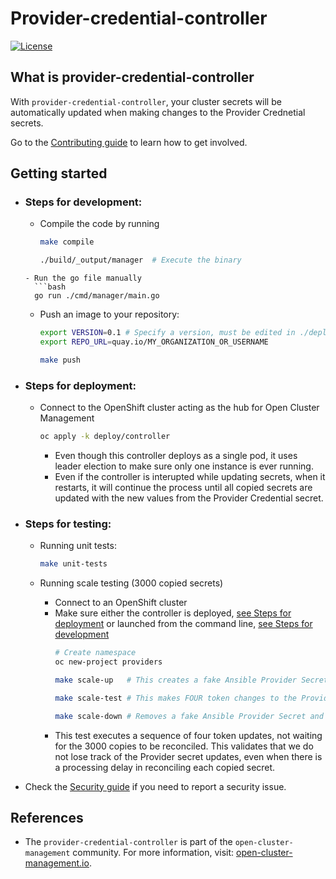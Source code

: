 # Provider-credential-controller

[![License](https://img.shields.io/:license-apache-blue.svg)](http://www.apache.org/licenses/LICENSE-2.0.html)

## What is provider-credential-controller

With `provider-credential-controller`, your cluster secrets will be automatically updated when making changes to the Provider Crednetial secrets.

Go to the [Contributing guide](CONTRIBUTING.md) to learn how to get involved.

## Getting started

- ### Steps for development: 

  - Compile the code by running
    ```bash
    make compile

    ./build/_output/manager  # Execute the binary
  ```
  - Run the go file manually
    ```bash
    go run ./cmd/manager/main.go
    ```
  - Push an image to your repository:
    ```bash
    export VERSION=0.1 # Specify a version, must be edited in ./deploy/controller/deployment.yaml
    export REPO_URL=quay.io/MY_ORGANIZATION_OR_USERNAME

    make push
    ```


- ### Steps for deployment:

  - Connect to the OpenShift cluster acting as the hub for Open Cluster Management
    ```bash
    oc apply -k deploy/controller
    ```
    - Even though this controller deploys as a single pod, it uses leader election to make sure only one instance is ever running.
    - Even if the controller is interupted while updating secrets, when it restarts, it will continue the process until all copied secrets are updated with the new values from the Provider Credential secret.

- ### Steps for testing:

  - Running unit tests:
    ```bash
    make unit-tests
    ```

  - Running scale testing (3000 copied secrets)
    - Connect to an OpenShift cluster
    - Make sure either the controller is deployed, [see Steps for deployment](#Steps-for-deployment) or launched from the command line, [see Steps for development](#Steps-for-development)
      ```bash
      # Create namespace
      oc new-project providers

      make scale-up   # This creates a fake Ansible Provider Secret, and makes 3000 copies

      make scale-test # This makes FOUR token changes to the Provider secret without waiting

      make scale-down # Removes a fake Ansible Provider Secret and deletes 3000 copies
      ```
    - This test executes a sequence of four token updates, not waiting for the 3000 copies to be reconciled. This validates that we do not lose track of the Provider secret updates, even when there is a processing delay in reconciling each copied secret.


- Check the [Security guide](SECURITY.md) if you need to report a security issue.


## References

- The `provider-credential-controller` is part of the `open-cluster-management` community. For more information, visit: [open-cluster-management.io](https://open-cluster-management.io).

